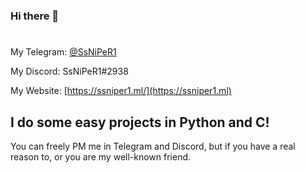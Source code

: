 ### Hi there 👋
#
My Telegram: [@SsNiPeR1](https://t.me/SsNiPeR1)

My Discord: SsNiPeR1#2938

My Website: [https://ssniper1.ml/](https://ssniper1.ml)

I do some easy projects in Python and C!
---
You can freely PM me in Telegram and Discord, but if you have a real reason to, or you are my well-known friend.
